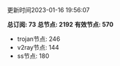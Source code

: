 更新时间2023-01-16 19:56:07

**总订阅: 73**
**总节点: 2192**
**有效节点: 570**
- trojan节点: 246
- v2ray节点: 144
- ss节点: 180
